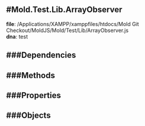 
#Mold.Test.Lib.ArrayObserver
---------------------------------------

__file__: /Applications/XAMPP/xamppfiles/htdocs/Mold Git Checkout/MoldJS/Mold/Test/Lib/ArrayObserver.js  
__dna__: test  


	






###Dependencies
--------------




   
###Methods
--------------
 

 
  
###Properties
-------------


 

###Objects
------------



		
